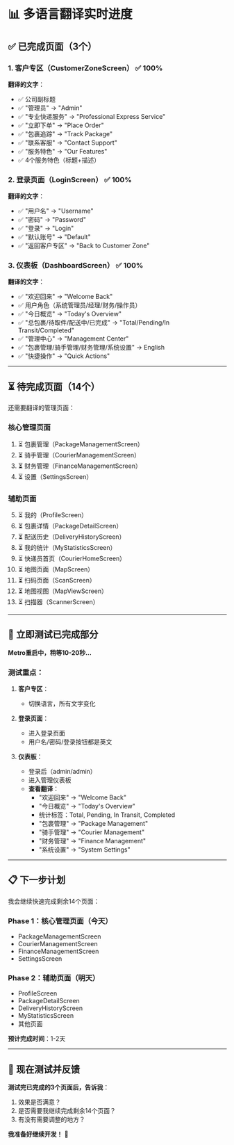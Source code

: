 # 📊 多语言翻译实时进度

## ✅ **已完成页面（3个）**

### **1. 客户专区（CustomerZoneScreen）** ✅ 100%
**翻译的文字**：
- ✅ 公司副标题
- ✅ "管理员" → "Admin"
- ✅ "专业快递服务" → "Professional Express Service"
- ✅ "立即下单" → "Place Order"  
- ✅ "包裹追踪" → "Track Package"
- ✅ "联系客服" → "Contact Support"
- ✅ "服务特色" → "Our Features"
- ✅ 4个服务特色（标题+描述）

### **2. 登录页面（LoginScreen）** ✅ 100%
**翻译的文字**：
- ✅ "用户名" → "Username"
- ✅ "密码" → "Password"
- ✅ "登录" → "Login"
- ✅ "默认账号" → "Default"
- ✅ "返回客户专区" → "Back to Customer Zone"

### **3. 仪表板（DashboardScreen）** ✅ 100%
**翻译的文字**：
- ✅ "欢迎回来" → "Welcome Back"
- ✅ 用户角色（系统管理员/经理/财务/操作员）
- ✅ "今日概览" → "Today's Overview"
- ✅ "总包裹/待取件/配送中/已完成" → "Total/Pending/In Transit/Completed"
- ✅ "管理中心" → "Management Center"
- ✅ "包裹管理/骑手管理/财务管理/系统设置" → English
- ✅ "快捷操作" → "Quick Actions"

---

## ⏳ **待完成页面（14个）**

还需要翻译的管理页面：

### **核心管理页面**
1. ⏳ 包裹管理（PackageManagementScreen）
2. ⏳ 骑手管理（CourierManagementScreen）
3. ⏳ 财务管理（FinanceManagementScreen）
4. ⏳ 设置（SettingsScreen）

### **辅助页面**
5. ⏳ 我的（ProfileScreen）
6. ⏳ 包裹详情（PackageDetailScreen）
7. ⏳ 配送历史（DeliveryHistoryScreen）
8. ⏳ 我的统计（MyStatisticsScreen）
9. ⏳ 快递员首页（CourierHomeScreen）
10. ⏳ 地图页面（MapScreen）
11. ⏳ 扫码页面（ScanScreen）
12. ⏳ 地图视图（MapViewScreen）
13. ⏳ 扫描器（ScannerScreen）

---

## 🚀 **立即测试已完成部分**

**Metro重启中，稍等10-20秒...**

### **测试重点**：

1. **客户专区**：
   - 切换语言，所有文字变化

2. **登录页面**：
   - 进入登录页面
   - 用户名/密码/登录按钮都是英文

3. **仪表板**：
   - 登录后（admin/admin）
   - 进入管理仪表板
   - **查看翻译**：
     - "欢迎回来" → "Welcome Back"
     - "今日概览" → "Today's Overview"
     - 统计标签：Total, Pending, In Transit, Completed
     - "包裹管理" → "Package Management"
     - "骑手管理" → "Courier Management"
     - "财务管理" → "Finance Management"
     - "系统设置" → "System Settings"

---

## 📋 **下一步计划**

我会继续快速完成剩余14个页面：

### **Phase 1：核心管理页面（今天）**
- PackageManagementScreen
- CourierManagementScreen
- FinanceManagementScreen
- SettingsScreen

### **Phase 2：辅助页面（明天）**
- ProfileScreen
- PackageDetailScreen
- DeliveryHistoryScreen
- MyStatisticsScreen
- 其他页面

**预计完成时间**：1-2天

---

## 🎯 **现在测试并反馈**

**测试完已完成的3个页面后，告诉我**：
1. 效果是否满意？
2. 是否需要我继续完成剩余14个页面？
3. 有没有需要调整的地方？

**我准备好继续开发！** 🚀
